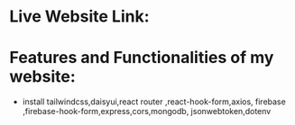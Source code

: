 # Live Website Link: 
# Features and Functionalities of my website: 
* install tailwindcss,daisyui,react router ,react-hook-form,axios, firebase ,firebase-hook-form,express,cors,mongodb, jsonwebtoken,dotenv